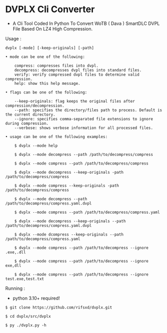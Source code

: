 # DVPLX Cli Converter
- A Cli Tool Coded In Python To Convert WoTB ( Dava ) SmartDLC DVPL File Based On LZ4 High Compression.

Usage :

    dvplx [-mode] [-keep-originals] [-path]

    • mode can be one of the following:

        compress: compresses files into dvpl.
        decompress: decompresses dvpl files into standard files.
        verify: verify compressed dvpl files to determine valid compression.
        help: show this help message.

    • flags can be one of the following:

        --keep-originals: flag keeps the original files after compression/decompression.
        --path: specifies the directory/files path to process. Default is the current directory.
        --ignore: specifies comma-separated file extensions to ignore during compression.
        --verbose: shows verbose information for all processed files.

    • usage can be one of the following examples:

        $ dvplx --mode help

        $ dvplx --mode decompress --path /path/to/decompress/compress

        $ dvplx --mode compress --path /path/to/decompress/compress

        $ dvplx --mode decompress --keep-originals -path /path/to/decompress/compress

        $ dvplx --mode compress --keep-originals -path /path/to/decompress/compress

        $ dvplx --mode decompress --path /path/to/decompress/compress.yaml.dvpl

        $ dvplx --mode compress --path /path/to/decompress/compress.yaml

        $ dvplx --mode decompress --keep-originals --path /path/to/decompress/compress.yaml.dvpl

        $ dvplx --mode dcompress --keep-originals --path /path/to/decompress/compress.yaml

        $ dvplx --mode compress --path /path/to/decompress --ignore .exe,.dll

        $ dvplx --mode compress --path /path/to/decompress --ignore exe,dll

        $ dvplx --mode compress --path /path/to/decompress --ignore test.exe,test.txt

Running :

- python 3.10+ required!

```
$ git clone https://github.com/rifsxd/dvplx.git
```

```
$ cd dvplx/src/dvplx
```

```
$ py ./dvplx.py -h
```
